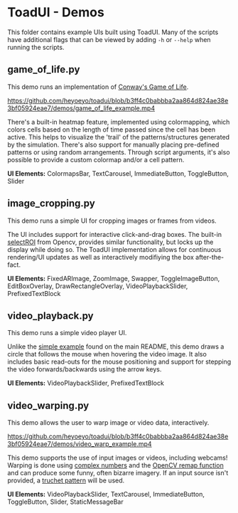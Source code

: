 # ToadUI - Demos

This folder contains example UIs built using ToadUI. Many of the scripts have additional flags that can be viewed by adding `-h` or `--help` when running the scripts.

## game_of_life.py

This demo runs an implementation of [Conway's Game of Life](https://en.wikipedia.org/wiki/Conway%27s_Game_of_Life).

https://github.com/heyoeyo/toadui/blob/b3ff4c0babbba2aa864d824ae38e3bf05924eae7/demos/game_of_life_example.mp4

There's a built-in heatmap feature, implemented using colormapping, which colors cells based on the length of time passed since the cell has been active. This helps to visualize the 'trail' of the patterns/structures generated by the simulation. There's also support for manually placing pre-defined patterns or using random arrangements. Through script arguments, it's also possible to provide a custom colormap and/or a cell pattern.

**UI Elements:** ColormapsBar, TextCarousel, ImmediateButton, ToggleButton, Slider

## image_cropping.py

This demo runs a simple UI for cropping images or frames from videos.

The UI includes support for interactive click-and-drag boxes. The built-in [selectROI](https://docs.opencv.org/4.x/d7/dfc/group__highgui.html#ga99cbbe0e7ed2e099e52c367ea4306be4) from Opencv, provides similar functionality, but locks up the display while doing so. The ToadUI implementation allows for continuous rendering/UI updates as well as interactively modifiying the box after-the-fact.

**UI Elements:** FixedARImage, ZoomImage, Swapper, ToggleImageButton, EditBoxOverlay, DrawRectangleOverlay, VideoPlaybackSlider, PrefixedTextBlock

## video_playback.py

This demo runs a simple video player UI.

Unlike the [simple example](https://github.com/heyoeyo/toadui?tab=readme-ov-file#simple-example) found on the main README, this demo draws a circle that follows the mouse when hovering the video image. It also includes basic read-outs for the mouse positioning and support for stepping the video forwards/backwards using the arrow keys.

**UI Elements:** VideoPlaybackSlider, PrefixedTextBlock


## video_warping.py

This demo allows the user to warp image or video data, interactively.

https://github.com/heyoeyo/toadui/blob/b3ff4c0babbba2aa864d824ae38e3bf05924eae7/demos/video_warp_example.mp4

This demo supports the use of input images or videos, including webcams! Warping is done using [complex numbers](https://en.wikipedia.org/wiki/Complex_number) and the [OpenCV remap function](https://docs.opencv.org/3.4/d1/da0/tutorial_remap.html) and can produce some funny, often bizarre imagery. If an input source isn't provided, a [truchet pattern](https://en.wikipedia.org/wiki/Truchet_tiles) will be used.

**UI Elements:** VideoPlaybackSlider, TextCarousel, ImmediateButton, ToggleButton, Slider, StaticMessageBar